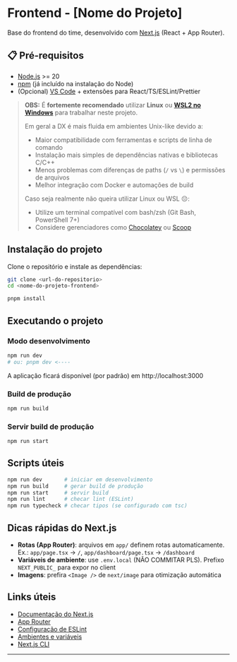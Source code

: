 # Frontend - [Nome do Projeto]

Base do frontend do time, desenvolvido com [Next.js](https://nextjs.org/) (React + App Router).

## 📋 Pré-requisitos

- [Node.js](https://nodejs.org/) >= 20
- [npm](https://www.npmjs.com/) (já incluído na instalação do Node)
- (Opcional) [VS Code](https://code.visualstudio.com/) + extensões para React/TS/ESLint/Prettier

> **OBS:**
> É **fortemente recomendado** utilizar **Linux** ou **[WSL2 no Windows](https://learn.microsoft.com/windows/wsl/install)** para trabalhar neste projeto.
>
> Em geral a DX é mais fluida em ambientes Unix-like devido a:
>
> - Maior compatibilidade com ferramentas e scripts de linha de comando
> - Instalação mais simples de dependências nativas e bibliotecas C/C++
> - Menos problemas com diferenças de paths (`/` vs `\`) e permissões de arquivos
> - Melhor integração com Docker e automações de build
>
> Caso seja realmente não queira utilizar Linux ou WSL 😔:
>
> - Utilize um terminal compatível com bash/zsh (Git Bash, PowerShell 7+)
> - Considere gerenciadores como [Chocolatey](https://chocolatey.org/) ou [Scoop](https://scoop.sh/)

## Instalação do projeto

Clone o repositório e instale as dependências:

```bash
git clone <url-do-repositorio>
cd <nome-do-projeto-frontend>

pnpm install

```

## Executando o projeto

### Modo desenvolvimento

```bash
npm run dev
# ou: pnpm dev <----
```

A aplicação ficará disponível (por padrão) em http://localhost:3000

### Build de produção

```bash
npm run build
```

### Servir build de produção

```bash
npm run start
```

## Scripts úteis

```bash
npm run dev       # iniciar em desenvolvimento
npm run build     # gerar build de produção
npm run start     # servir build
npm run lint      # checar lint (ESLint)
npm run typecheck # checar tipos (se configurado com tsc)
```

## Dicas rápidas do Next.js

- **Rotas (App Router)**: arquivos em `app/` definem rotas automaticamente. Ex.: `app/page.tsx` → `/`, `app/dashboard/page.tsx` → `/dashboard`
- **Variáveis de ambiente**: use `.env.local` (NÃO COMMITAR PLS). Prefixo `NEXT_PUBLIC_` para expor no client
- **Imagens**: prefira `<Image />` de `next/image` para otimização automática

## Links úteis

- [Documentação do Next.js](https://nextjs.org/docs)
- [App Router](https://nextjs.org/docs/app)
- [Configuração de ESLint](https://nextjs.org/docs/app/building-your-application/configuring/eslint)
- [Ambientes e variáveis](https://nextjs.org/docs/app/building-your-application/configuring/environment-variables)
- [Next.js CLI](https://nextjs.org/docs/app/api-reference/next-cli)

---
